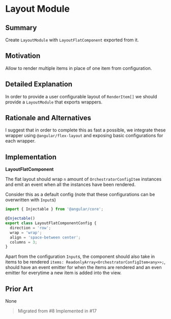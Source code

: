 # Layout Module

## Summary

Create `LayoutModule` with `LayoutFlatComponent` exported from it.

## Motivation

Allow to render multiple items in place of one item from configuration.

## Detailed Explanation

In order to provide a user configurable layout of `RenderItem[]` we should provide a `LayoutModule` that exports wrappers.

## Rationale and Alternatives

I suggest that in order to complete this as fast a possible, we integrate these wrapper using `@angular/flex-layout` and exposing basic configurations  for each wrapper.

## Implementation

**LayoutFlatComponent**

The flat layout should wrap `n` amount of `OrchestratorConfigItem` instances and emit an event when all the instances have been rendered.

Consider this as a default config (note that these configurations can be overwritten with `Input`s)

```typescript
import { Injectable } from '@angular/core';

@Injectable()
export class LayoutFlatComponentConfig {
  direction = 'row';
  wrap = 'wrap';
  align = 'space-between center';
  columns = 3;
}
```

Apart from the configuration `Input`s, the component should also take in items to be rendered `items: ReadonlyArray<OrchestratorConfigItem<any>>;`,
should have an event emitter for when the items are rendered and an even emitter for everytime a new item is added into the view.

## Prior Art

None

> Migrated from #8
> Implemented in #17
